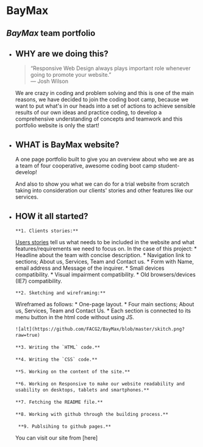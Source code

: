 # BayMax
## *BayMax* team portfolio


* ## WHY are we doing this?
    >“Responsive Web Design always plays important role whenever going to promote your website.”  
    ― Josh Wilson

    We are crazy in coding and problem solving and this is one of the main reasons, we have decided to join the coding boot camp, because we want to put what's in our heads into a set of actions to achieve sensible results of our own ideas and practice coding, to develop a comprehensive understanding of concepts and teamwork and this portfolio website is only the start!


* ## WHAT is BayMax website?
    A one page portfolio built to give you an overview about who we are as a team of four cooperative, awesome coding boot camp student-develop!

    And also to show you what we can do for a trial website from scratch taking into consideration our clients' stories and other features like our services.



* ## HOW it all started?
      **1. Clients stories:**
    
    [Users stories](https://github.com/gazaskygeeks/bootcamp/blob/master/coursebook/week1/project.md) tell us what needs to be      included in the website and what features/requirements we need to focus on. In the case of this project:
      * Headline about the team with concise description.
      * Navigation link to sections; About us, Services, Team and Contact us.
      * Form with Name, email address and Message of the inquirer.
      * Small devices compatibility.
      * Visual impairment compatibility.
      * Old browsers/devices (IE7) compatibility.

      **2. Sketching and wireframing:**
     
     Wireframed as follows:
      * One-page layout.
      * Four main sections; About us, Services, Team and Contact Us.
      * Each section is connected to its menu button in the html code without using JS.

      ![alt](https://github.com/FACG2/BayMax/blob/master/skitch.png?raw=true)

      **3. Writing the `HTML` code.**

      **4. Writing the `CSS` code.**

      **5. Working on the content of the site.**

      **6. Working on Responsive to make our website readability and usability on desktops, tablets and smartphones.**

      **7. Fetching the README file.**

      **8. Working with github through the building process.**

       **9. Publsihing to github pages.**


    You can visit our site from [here]
